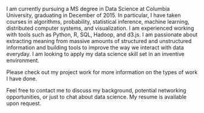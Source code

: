 I am currently pursuing a MS degree in Data Science at Columbia University, graduating in December of 2015. In particular, I have taken courses in algorithms, probability, statistical inference, machine learning, distributed computer systems, and visualization. I am experienced working with tools such as Python, R, SQL, Hadoop, and d3.js. I am passionate about extracting meaning from massive amounts of structured and unstructured information and building tools to improve the way we interact with data everyday. I am looking to apply my data science skill set in an inventive environment.

Please check out my project work for more information on the types of work I have done. 

Feel free to contact me to discuss my background, potential networking opportunities, or just to chat about data science. My resume is available upon request.
